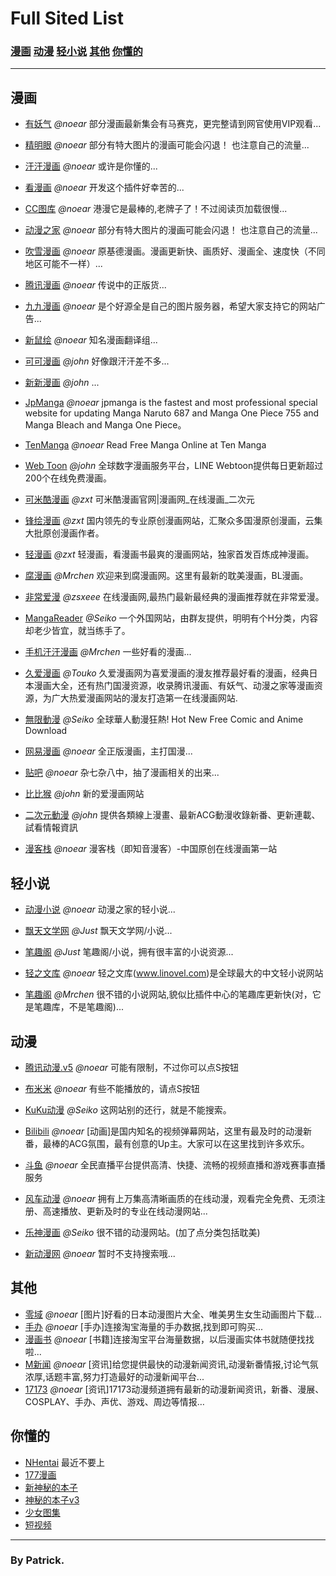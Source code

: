 # Full Sited List

### [漫画](#m) [动漫](#a) [轻小说](#l) [其他](#o) [你懂的](#h)

------

<a class="m" id="m"></a>
## 漫画

- [有妖气](sited://data?aHR0cDovL3NpdGVkLm5vZWFyLm9yZy9hZGRpbi9zaXRlMTAwNS5zaXRlZC54bWw=)
  *@noear*
  部分漫画最新集会有马赛克，更完整请到网官使用VIP观看...

- [精明眼](sited://data?aHR0cDovL3NpdGVkLm5vZWFyLm9yZy9hZGRpbi9zaXRlMTAwNy5zaXRlZC54bWw=)
  *@noear* 
  部分有特大图片的漫画可能会闪退！ 也注意自己的流量...

- [汗汗漫画](sited://data?aHR0cDovL3NpdGVkLm5vZWFyLm9yZy9hZGRpbi9zaXRlMTAwOC5zaXRlZC54bWw=)
  *@noear*
  或许是你懂的...

- [看漫画](sited://data?aHR0cDovL3NpdGVkLm5vZWFyLm9yZy9hZGRpbi9zaXRlMTAwOS5zaXRlZC54bWw=)
  *@noear*
  开发这个插件好幸苦的...

- [CC图库](sited://data?aHR0cDovL3NpdGVkLm5vZWFyLm9yZy9hZGRpbi9zaXRlMTAxMi5zaXRlZC54bWw=)
  *@noear* 
  港漫它是最棒的,老牌子了！不过阅读页加载很慢...

- [动漫之家](sited://data?aHR0cDovL3NpdGVkLm5vZWFyLm9yZy9hZGRpbi9zaXRlMTAxNC5zaXRlZC54bWw=)
  *@noear*
  部分有特大图片的漫画可能会闪退！ 也注意自己的流量...

- [吹雪漫画](sited://data?aHR0cDovL3NpdGVkLm5vZWFyLm9yZy9hZGRpbi9zaXRlMTAxOS5zaXRlZC54bWw=)
  *@noear*
  原基德漫画。漫画更新快、画质好、漫画全、速度快（不同地区可能不一样）...

- [腾讯漫画](sited://data?aHR0cDovL3NpdGVkLm5vZWFyLm9yZy9hZGRpbi9zaXRlMTAyMC5zaXRlZC54bWw=)
  *@noear* 
  传说中的正版货...

- [九九漫画](sited://data?aHR0cDovL3NpdGVkLm5vZWFyLm9yZy9hZGRpbi9zaXRlMTAyMy5zaXRlZC54bWw=)
  *@noear* 
  是个好源全是自己的图片服务器，希望大家支持它的网站广告...

- [新鼠绘](sited://data?aHR0cDovL3NpdGVkLm5vZWFyLm9yZy9hZGRpbi9zaXRlMTAzMC5zaXRlZC54bWw=)
  *@noear* 
  知名漫画翻译组...

- [可可漫画](sited://data?aHR0cDovL3NpdGVkLm5vZWFyLm9yZy9hZGRpbi9zaXRlMTAzMi5zaXRlZC54bWw=)
  *@john*
  好像跟汗汗差不多...

- [新新漫画](sited://data?aHR0cDovL3NpdGVkLm5vZWFyLm9yZy9hZGRpbi9zaXRlMTAzMy5zaXRlZC54bWw=)
  *@john* 
  ...

- [JpManga](sited://data?aHR0cDovL3NpdGVkLm5vZWFyLm9yZy9hZGRpbi9zaXRlMTAzOS5zaXRlZC54bWw=)
  *@noear* 
  jpmanga is the fastest and most professional special website for updating Manga Naruto 687 and Manga One Piece 755 and Manga Bleach and Manga One Piece。

- [TenManga](sited://data?aHR0cDovL3NpdGVkLm5vZWFyLm9yZy9hZGRpbi9zaXRlMTA0MC5zaXRlZC54bWw=)
  *@noear*
  Read Free Manga Online at Ten Manga

- [Web Toon](sited://data?aHR0cDovL3NpdGVkLm5vZWFyLm9yZy9hZGRpbi91cGxvYWQxNTEyMjcxMjEyMDAuc2l0ZWQueG1s)
  *@john*
  全球数字漫画服务平台，LINE Webtoon提供每日更新超过200个在线免费漫画。

- [可米酷漫画](sited://data?aHR0cDovL3NpdGVkLm5vZWFyLm9yZy9hZGRpbi91cGxvYWQxNjAxMjAxMTAxMzguc2l0ZWQueG1s)
  *@zxt*
  可米酷漫画官网|漫画网_在线漫画_二次元

- [锋绘漫画](sited://data?aHR0cDovL3NpdGVkLm5vZWFyLm9yZy9hZGRpbi91cGxvYWQxNjAxMjgxMDAxMzcuc2l0ZWQueG1s)
  *@zxt* 
  国内领先的专业原创漫画网站，汇聚众多国漫原创漫画，云集大批原创漫画作者。

- [轻漫画](sited://data?aHR0cDovL3NpdGVkLm5vZWFyLm9yZy9hZGRpbi91cGxvYWQxNjA2MTgxNTA2MzIuc2l0ZWQueG1s)
  *@zxt*
  轻漫画，看漫画书最爽的漫画网站，独家首发百炼成神漫画。

- [腐漫画](sited://data?aHR0cDovL3NpdGVkLm5vZWFyLm9yZy9hZGRpbi91cGxvYWQxNjA3MDYxMTA3NDQuc2l0ZWQueG1s)
  *@Mrchen*
  欢迎来到腐漫画网。这里有最新的耽美漫画，BL漫画。

- [非常爱漫](sited://data?aHR0cDovL3NpdGVkLm5vZWFyLm9yZy9hZGRpbi91cGxvYWQxNjA3MDgxNDA3NTMuc2l0ZWQueG1s)
  *@zsxeee*
  在线漫画网,最热门最新最经典的漫画推荐就在非常爱漫。

- [MangaReader](sited://data?aHR0cDovL3NpdGVkLm5vZWFyLm9yZy9hZGRpbi91cGxvYWQxNjA3MDgyMjA3MDcuc2l0ZWQueG1s)
  *@Seiko*
  一个外国网站，由群友提供，明明有个H分类，内容却老少皆宜，就当练手了。

- [手机汗汗漫画](sited://data?aHR0cDovL3NpdGVkLm5vZWFyLm9yZy9hZGRpbi91cGxvYWQxNjA3MDkxNzA3MTQuc2l0ZWQueG1s)
  *@Mrchen* 
  一些好看的漫画...

- [久爱漫画](sited://data?aHR0cDovL3NpdGVkLm5vZWFyLm9yZy9hZGRpbi91cGxvYWQxNjA3MTAyMjA3MzMuc2l0ZWQueG1s)
  *@Touko*
  久爱漫画网为喜爱漫画的漫友推荐最好看的漫画，经典日本漫画大全，还有热门国漫资源，收录腾讯漫画、有妖气、动漫之家等漫画资源，为广大热爱漫画网站的漫友打造第一在线漫画网站.

- [無限動漫](sited://data?aHR0cDovL3NpdGVkLm5vZWFyLm9yZy9hZGRpbi91cGxvYWQxNjA3MTcwNzA3MTkuc2l0ZWQueG1s)
  *@Seiko*
  全球華人動漫狂熱! Hot New Free Comic and Anime Download

- [网易漫画](sited://data?aHR0cDovL3NpdGVkLm5vZWFyLm9yZy9hZGRpbi9zaXRlMTAzMS5zaXRlZC54bWw=)
  *@noear*
  全正版漫画，主打国漫...

- [贴吧](sited://data?aHR0cDovL3NpdGVkLm5vZWFyLm9yZy9hZGRpbi9zaXRlMTAzNC5zaXRlZC54bWw=)
  *@noear*
  杂七杂八中，抽了漫画相关的出来...

- [比比猴](sited://data?aHR0cDovL3NpdGVkLm5vZWFyLm9yZy9hZGRpbi9zaXRlMTAzNWEuc2l0ZWQueG1s)
  *@john*
  新的爱漫画网站

- [二次元動漫](sited://data?aHR0cDovL3NpdGVkLm5vZWFyLm9yZy9hZGRpbi9zaXRlMTAzNi5zaXRlZC54bWw=)
  *@john*
  提供各類線上漫畫、最新ACG動漫收錄新番、更新連載、試看情報資訊

- [漫客栈](sited://data?aHR0cDovL3NpdGVkLm5vZWFyLm9yZy9hZGRpbi9zaXRlMTAzNy5zaXRlZC54bWw=)
  *@noear* 
  漫客栈（即知音漫客）-中国原创在线漫画第一站

<a class="l" id="l"></a>
## 轻小说

- [动漫小说](sited://data?aHR0cDovL3NpdGVkLm5vZWFyLm9yZy9hZGRpbi9zaXRlMjAwMS5zaXRlZC54bWw=)
  *@noear*
  动漫之家的轻小说...

- [飘天文学网](sited://data?aHR0cDovL3NpdGVkLm5vZWFyLm9yZy9hZGRpbi9zaXRlMjAwMy5zaXRlZC54bWw=)
  *@Just*
  飘天文学网/小说...

- [笔趣阁](sited://data?aHR0cDovL3NpdGVkLm5vZWFyLm9yZy9hZGRpbi9zaXRlMjAwNC5zaXRlZC54bWw=)
  *@Just*
  笔趣阁/小说，拥有很丰富的小说资源...

- [轻之文库](sited://data?aHR0cDovL3NpdGVkLm5vZWFyLm9yZy9hZGRpbi9zaXRlMjAwMi5zaXRlZC54bWw=)
  *@noear*
  轻之文库(www.linovel.com)是全球最大的中文轻小说网站

- [笔趣阁](sited://data/?aHR0cDovL3NpdGVkLm5vZWFyLm9yZy9hZGRpbi91cGxvYWQxNjA3MTcxNjA3MDguc2l0ZWQueG1s)
  *@Mrchen*
  很不错的小说网站,貌似比插件中心的笔趣库更新快(对，它是笔趣库，不是笔趣阁)...

<a class="a" id="a"></a>
## 动漫

- [腾讯动漫.v5](sited://data?aHR0cDovL3NpdGVkLm5vZWFyLm9yZy9hZGRpbi9zaXRlMzAwMy5zaXRlZC54bWw=)
  *@noear*
  可能有限制，不过你可以点S按钮

- [布米米](sited://data?aHR0cDovL3NpdGVkLm5vZWFyLm9yZy9hZGRpbi9zaXRlMzAwMS5zaXRlZC54bWw=)
  *@noear*
  有些不能播放的，请点S按钮

- [KuKu动漫](sited://data?aHR0cDovL3NpdGVkLm5vZWFyLm9yZy9hZGRpbi91cGxvYWQxNjA3MTQwODA3MjYuc2l0ZWQueG1s)
  *@Seiko*
  这网站别的还行，就是不能搜索。

- [Bilibili](sited://data?aHR0cDovL3NpdGVkLm5vZWFyLm9yZy9hZGRpbi9zaXRlMzAwNy5zaXRlZC54bWw=)
  *@noear*
  [动画]是国内知名的视频弹幕网站，这里有最及时的动漫新番，最棒的ACG氛围，最有创意的Up主。大家可以在这里找到许多欢乐。

- [斗鱼](sited://data?aHR0cDovL3NpdGVkLm5vZWFyLm9yZy9hZGRpbi9zaXRlNzAwMS5zaXRlZC54bWw=)
  *@noear*
  全民直播平台提供高清、快捷、流畅的视频直播和游戏赛事直播服务

- [风车动漫](sited://data?aHR0cDovL3NpdGVkLm5vZWFyLm9yZy9hZGRpbi9zaXRlMzAwNC5zaXRlZC54bWw=)
  *@noear*
  拥有上万集高清晰画质的在线动漫，观看完全免费、无须注册、高速播放、更新及时的专业在线动漫网站...

- [乐神漫画](sited://data?aHR0cDovL3NpdGVkLm5vZWFyLm9yZy9hZGRpbi91cGxvYWQxNjA3MDcxMzA3MzEuc2l0ZWQueG1s)
  *@Seiko*
  很不错的动漫网站。(加了点分类包括耽美)

- [新动漫网](sited://data?aHR0cDovL3NpdGVkLm5vZWFyLm9yZy9hZGRpbi9zaXRlMTAxMC5zaXRlZC54bWw=)
  *@noear*
  暂时不支持搜索哦...

<a class="o" id="o"></a>
## 其他

- [零域](sited://data?aHR0cDovL3NpdGVkLm5vZWFyLm9yZy9hZGRpbi9zaXRlNDAwMS5zaXRlZC54bWw=)
  *@noear*
  [图片]好看的日本动漫图片大全、唯美男生女生动画图片下载...
- [手办](sited://data?aHR0cDovL3NpdGVkLm5vZWFyLm9yZy9hZGRpbi9zaXRlNTAwMS5zaXRlZC54bWw=)
  *@noear*
  [手办]连接淘宝海量的手办数据,找到即可购买...
- [漫画书](sited://data?aHR0cDovL3NpdGVkLm5vZWFyLm9yZy9hZGRpbi9zaXRlNTAwMi5zaXRlZC54bWw=)
  *@noear*
  [书籍]连接淘宝平台海量数据，以后漫画实体书就随便找找啦...
- [M新闻](sited://data?aHR0cDovL3NpdGVkLm5vZWFyLm9yZy9hZGRpbi9zaXRlNjAwMS5zaXRlZC54bWw=)
  *@noear*
  [资讯]给您提供最快的动漫新闻资讯,动漫新番情报,讨论气氛浓厚,话题丰富,努力打造最好的动漫新闻平台...
- [17173](sited://data?aHR0cDovL3NpdGVkLm5vZWFyLm9yZy9hZGRpbi9zaXRlNjAwMi5zaXRlZC54bWw=)
  *@noear*
  [资讯]17173动漫频道拥有最新的动漫新闻资讯，新番、漫展、COSPLAY、手办、声优、游戏、周边等情报…

<a class="h" id="h"></a>
## 你懂的

-  [NHentai](sited://data?aHR0cDovL2QudG91a28ubW9lL25oLmQvbmguZC5zaXRlZC54bWw=) 最近不要上
-  [177漫画](http://www.westudio.ml/sited/177manga.sited)
-  [新神秘的本子](http://www.westudio.ml/sited/newmagicbook.sited)
-  [神秘的本子v3](http://www.westudio.ml/sited/magicbookv3.sited)
-  [少女图集](http://www.westudio.ml/sited/teengirlgallery.sited)
-  [短视频](http://www.westudio.ml/sited/shortvideo.sited)

---

### By Patrick.
